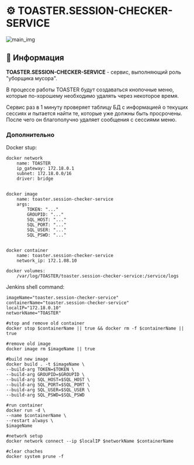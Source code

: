 # ⚙️ TOASTER.SESSION-CHECKER-SERVICE

![main_img](https://github.com/STALCRAFT-FUNCKA/toaster.message-handling-service/assets/76991612/8bb6b3bf-8385-4d4b-80cc-e104d5283a9c)

## 📄 Информация
**TOASTER.SESSION-CHECKER-SERVICE** - сервис, выполняющий роль "уборщика мусора".

В процессе работы TOASTER будут создаваться кнопочные меню, которые по-хорошему необходимо удалять через некоторое время.

Сервис раз в 1 минуту проверяет таблицу БД с информацией о текущих сессиях и пытается найти те, которые уже должны быть просрочены. После чего он благополучно удаляет сообщения с сессиями меню.

### Дополнительно
Docker stup:
```
docker network
    name: TOASTER
    ip_gateway: 172.18.0.1
    subnet: 172.18.0.0/16
    driver: bridge


docker image
    name: toaster.session-checker-service
    args:
        TOKEN: "..."
        GROUPID: "..."
        SQL_HOST: "..."
        SQL_PORT: "..."
        SQL_USER: "..."
        SQL_PSWD: "..."


docker container
    name: toaster.session-checker-service
    network_ip: 172.1.08.10

docker volumes:
    /var/log/TOASTER/toaster.session-checker-service:/service/logs
```

Jenkins shell command:
```
imageName="toaster.session-checker-service"
containerName="toaster.session-checker-service"
localIP="172.18.0.10"
networkName="TOASTER"

#stop and remove old container
docker stop $containerName || true && docker rm -f $containerName || true

#remove old image
docker image rm $imageName || true

#build new image
docker build . -t $imageName \
--build-arg TOKEN=$TOKEN \
--build-arg GROUPID=$GROUPID \
--build-arg SQL_HOST=$SQL_HOST \
--build-arg SQL_PORT=$SQL_PORT \
--build-arg SQL_USER=$SQL_USER \
--build-arg SQL_PSWD=$SQL_PSWD

#run container
docker run -d \
--name $containerName \
--restart always \
$imageName

#network setup
docker network connect --ip $localIP $networkName $containerName

#clear chaches
docker system prune -f
```
